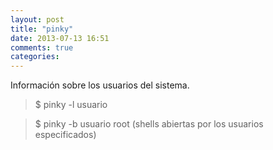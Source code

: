 ```yaml
---
layout: post
title: "pinky"
date: 2013-07-13 16:51
comments: true
categories: 
---
```

Información sobre los usuarios del sistema.

>$ pinky -l usuario 

>$ pinky -b usuario root (shells abiertas por los usuarios especificados)

